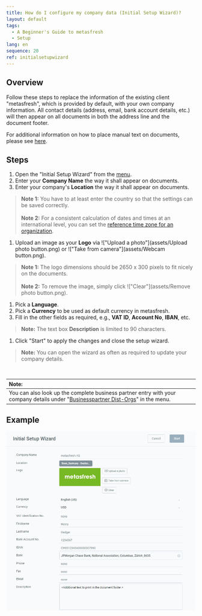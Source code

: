 ```yaml
---
title: How do I configure my company data (Initial Setup Wizard)?
layout: default
tags:
  - A Beginner's Guide to metasfresh
  - Setup
lang: en
sequence: 20
ref: initialsetupwizard
---
```


## Overview
Follow these steps to replace the information of the existing client "metasfresh", which is provided by default, with your own company information. All contact details (address, email, bank account details, etc.) will then appear on all documents in both the address line and the document footer.

For additional information on how to place manual text on documents, please see [here](Print_text_on_documents-general).

## Steps
1. Open the "Initial Setup Wizard" from the [menu](Menu).
1. Enter your **Company Name** the way it shall appear on documents.
1. Enter your company's **Location** the way it shall appear on documents.
 >**Note 1:** You have to at least enter the country so that the settings can be saved correctly.<br><br>
 >**Note 2:** For a consistent calculation of dates and times at an international level, you can set the [reference time zone for an organization](Org_time_zone_setting).

1. Upload an image as your **Logo** via !["Upload a photo"](assets/Upload photo button.png) or !["Take from camera"](assets/Webcam button.png).
 >**Note 1:** The logo dimensions should be 2650 x 300 pixels to fit nicely on the documents.<br><br>
 >**Note 2:** To remove the image, simply click !["Clear"](assets/Remove photo button.png).

1. Pick a **Language**.
1. Pick a **Currency** to be used as default currency in metasfresh.
1. Fill in the other fields as required, e.g., **VAT ID**, **Account No**, **IBAN**, etc.
 >**Note:** The text box **Description** is limited to 90 characters.

1. Click "Start" to apply the changes and close the setup wizard.
 >**Note:** You can open the wizard as often as required to update your company details.

<br>

| **Note:** |
| :--- |
| You can also look up the complete business partner entry with your company details under "[Businesspartner Dist-Orgs](Menu)" in the menu. |

## Example
<kbd><img src="assets/InitialSetupWizard.png" alt="Abb.: Initial Setup Wizard"></kbd>
